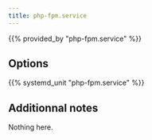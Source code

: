 ```yaml
---
title: php-fpm.service
---
```


{{% provided_by "php-fpm.service" %}}

## Options

{{% systemd_unit "php-fpm.service" %}}

## Additionnal notes

Nothing here.